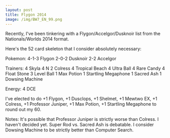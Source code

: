 ```yaml
---
layout: post
title: Flygon 2014
image: /img/BW7_EN_99.png
---
```

Recently, I've been tinkering with a Flygon/Accelgor/Dusknoir list from the Nationals/Worlds 2014 format.

Here's the 52 card skeleton that I consider absolutely necessary:

Pokemon:
4-1-3 Flygon
2-0-2 Dusknoir
2-2 Accelgor

Trainers:
4 Skyla
4 N
2 Colress
4 Tropical Beach
4 Ultra Ball
4 Rare Candy
4 Float Stone
3 Level Ball
1 Max Potion
1 Startling Megaphone
1 Sacred Ash
1 Dowsing Machine

Energy:
4 DCE

I've elected to do +1 Flygon, +1 Dusclops, +1 Shelmet, +1 Mewtwo EX, +1 Colress, +1 Professor Juniper, +1 Max Potion, +1 Startling Megaphone to round out my 60.

Notes: 
It's possible that Professor Juniper is strictly worse than Colress. I haven't decided yet.
Super Rod vs. Sacred Ash is debatable.
I consider Dowsing Machine to be strictly better than Computer Search.
